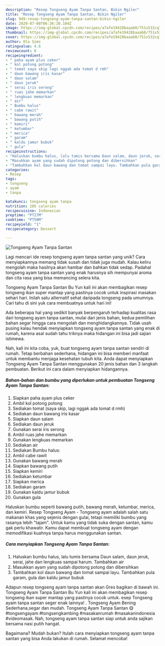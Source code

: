 ```yaml
---
description: "Resep Tongseng Ayam Tanpa Santan, Bikin Ngiler"
title: "Resep Tongseng Ayam Tanpa Santan, Bikin Ngiler"
slug: 949-resep-tongseng-ayam-tanpa-santan-bikin-ngiler
date: 2020-07-08T06:36:20.104Z
image: https://img-global.cpcdn.com/recipes/a7afe19428baaab0/751x532cq70/tongseng-ayam-tanpa-santan-foto-resep-utama.jpg
thumbnail: https://img-global.cpcdn.com/recipes/a7afe19428baaab0/751x532cq70/tongseng-ayam-tanpa-santan-foto-resep-utama.jpg
cover: https://img-global.cpcdn.com/recipes/a7afe19428baaab0/751x532cq70/tongseng-ayam-tanpa-santan-foto-resep-utama.jpg
author: Ola Sims
ratingvalue: 4.6
reviewcount: 8
recipeingredient:
- " paha ayam plus ceker"
- " kol potong potong"
- " tomat saya skip lagi nggak ada tomat d rmh"
- " daun bawang iris kasar"
- " daun salam"
- " daun jeruk"
- " serai iris serong"
- " ruas jahe memarkan"
- " lengkuas memarkan"
- " air"
- " Bumbu halus"
- " cabe rawit"
- " bawang merah"
- " bawang putih"
- " kemiri"
- " ketumbar"
- " merica"
- " garam"
- " kaldu jamur bubuk"
- " gula"
recipeinstructions:
- "Haluskan bumbu halus, lalu tumis bersama Daun salam, daun jeruk, serai, jahe dan lengkuas sampai harum. Tambahkan air"
- "Masukkan ayam yang sudah dipotong potong dan dibersihkan"
- "Tambahkan kol daun bawang dan tomat sampai layu. Tambahkan pula garam, gula dan kaldu jamur bubuk"
categories:
- Resep
tags:
- tongseng
- ayam
- tanpa

katakunci: tongseng ayam tanpa 
nutrition: 285 calories
recipecuisine: Indonesian
preptime: "PT27M"
cooktime: "PT50M"
recipeyield: "1"
recipecategory: Dessert

---
```



![Tongseng Ayam Tanpa Santan](https://img-global.cpcdn.com/recipes/a7afe19428baaab0/751x532cq70/tongseng-ayam-tanpa-santan-foto-resep-utama.jpg)

Lagi mencari ide resep tongseng ayam tanpa santan yang unik? Cara menyiapkannya memang tidak susah dan tidak juga mudah. Kalau keliru mengolah maka hasilnya akan hambar dan bahkan tidak sedap. Padahal tongseng ayam tanpa santan yang enak harusnya sih mempunyai aroma dan cita rasa yang bisa memancing selera kita.

Tongseng Ayam Tanpa Santan Bu Yun kali ini akan membagikan resep tongseng ikan super mantap yang pastinya cocok untuk inspirasi masakan sehari hari. Inilah satu alternatif sehat daripada tongseng pada umumnya. Cari tahu di sini yuk cara membuatnya untuk hari ini!

Ada beberapa hal yang sedikit banyak berpengaruh terhadap kualitas rasa dari tongseng ayam tanpa santan, mulai dari jenis bahan, kedua pemilihan bahan segar hingga cara mengolah dan menghidangkannya. Tidak usah pusing kalau hendak menyiapkan tongseng ayam tanpa santan yang enak di rumah, karena asal sudah tahu triknya maka hidangan ini bisa jadi sajian istimewa.


Nah, kali ini kita coba, yuk, buat tongseng ayam tanpa santan sendiri di rumah. Tetap berbahan sederhana, hidangan ini bisa memberi manfaat untuk membantu menjaga kesehatan tubuh kita. Anda dapat menyiapkan Tongseng Ayam Tanpa Santan menggunakan 20 jenis bahan dan 3 langkah pembuatan. Berikut ini cara dalam menyiapkan hidangannya.

<!--inarticleads1-->

##### Bahan-bahan dan bumbu yang diperlukan untuk pembuatan Tongseng Ayam Tanpa Santan:

1. Siapkan  paha ayam plus ceker
1. Ambil  kol potong potong
1. Sediakan  tomat (saya skip, lagi nggak ada tomat d rmh)
1. Sediakan  daun bawang iris kasar
1. Siapkan  daun salam
1. Sediakan  daun jeruk
1. Gunakan  serai iris serong
1. Ambil  ruas jahe memarkan
1. Gunakan  lengkuas memarkan
1. Sediakan  air
1. Sediakan  Bumbu halus:
1. Ambil  cabe rawit
1. Gunakan  bawang merah
1. Siapkan  bawang putih
1. Siapkan  kemiri
1. Sediakan  ketumbar
1. Siapkan  merica
1. Sediakan  garam
1. Gunakan  kaldu jamur bubuk
1. Gunakan  gula


Haluskan bumbu seperti bawang putih, bawang merah, ketumbar, merica, dan kemiri. Resep Tongseng Ayam - Tongseng ayam adalah salah satu makanan khas yang sejenis dengan gulai, tetapi memiliki bumbu yang rasanya lebih &#34;tajam&#34;. Untuk kamu yang tidak suka dengan santan, kamu gak perlu khawatir. Kamu dapat membuat tongseng ayam dengan memodifikasi kuahnya tanpa harus menggunakan santan. 

<!--inarticleads2-->

##### Cara menyiapkan Tongseng Ayam Tanpa Santan:

1. Haluskan bumbu halus, lalu tumis bersama Daun salam, daun jeruk, serai, jahe dan lengkuas sampai harum. Tambahkan air
1. Masukkan ayam yang sudah dipotong potong dan dibersihkan
1. Tambahkan kol daun bawang dan tomat sampai layu. Tambahkan pula garam, gula dan kaldu jamur bubuk


Adapun resep tongseng ayam tanpa santan akan Gres bagikan di bawah ini. Tongseng Ayam Tanpa Santan Bu Yun kali ini akan membagikan resep tongseng ikan super mantap yang pastinya cocok untuk. esep Tongseng ayam tanpa santan seger enak lainnya! . Tongseng Ayam Bening Sederhana,segar dan mudah. Tongseng Ayam Tanpa Santan 😋 #tongsengayam #tongsengkambing #masakanrumah #masakanindonesia #videomasak. Nah, tongseng ayam tanpa santan siap untuk anda sajikan bersama nasi putih hangat. 

Bagaimana? Mudah bukan? Itulah cara menyiapkan tongseng ayam tanpa santan yang bisa Anda lakukan di rumah. Selamat mencoba!
